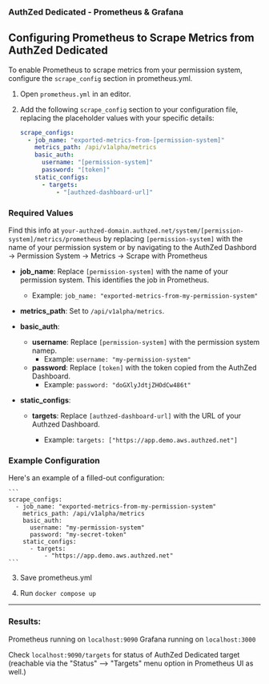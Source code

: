### AuthZed Dedicated - Prometheus & Grafana

## Configuring Prometheus to Scrape Metrics from AuthZed Dedicated 

To enable Prometheus to scrape metrics from your permission system, configure the `scrape_config` section in prometheus.yml. 

1. Open `prometheus.yml` in an editor.

2. Add the following `scrape_config` section to your configuration file, replacing the placeholder values with your specific details:

    ```yaml
    scrape_configs:
      - job_name: "exported-metrics-from-[permission-system]"
        metrics_path: /api/v1alpha/metrics
        basic_auth:
          username: "[permission-system]"
          password: "[token]"
        static_configs:
          - targets:
              - "[authzed-dashboard-url]"
    ```

### Required Values


Find this info at `your-authzed-domain.authzed.net/system/[permission-system]/metrics/prometheus` by replacing `[permission-system]` with the name of your permission system or by navigating to the AuthZed Dashbord -> Permission System -> Metrics -> Scrape with Prometheus 


- **job_name**: Replace `[permission-system]` with the name of your permission system. This identifies the job in Prometheus.
  - Example: `job_name: "exported-metrics-from-my-permission-system"`

- **metrics_path**: Set to `/api/v1alpha/metrics`.

- **basic_auth**:
  - **username**: Replace `[permission-system]` with the permission system namep.
    - Example: `username: "my-permission-system"`
  - **password**: Replace `[token]` with the token copied from the AuthZed Dashboard.
    - Example: `password: "doGXlyJdtjZHOdCw486t"`

- **static_configs**:
  - **targets**: Replace `[authzed-dashboard-url]` with the URL of your Authzed Dashboard.

    - Example: `targets: ["https://app.demo.aws.authzed.net"]`

### Example Configuration

Here's an example of a filled-out configuration:

    ```
    scrape_configs:
      - job_name: "exported-metrics-from-my-permission-system"
        metrics_path: /api/v1alpha/metrics
        basic_auth:
          username: "my-permission-system"
          password: "my-secret-token"
        static_configs:
          - targets:
              - "https://app.demo.aws.authzed.net"
    ```


3. Save prometheus.yml 

4. Run `docker compose up`

---

### Results: 


Prometheus running on `localhost:9090`
Grafana running on `localhost:3000`

Check `localhost:9090/targets` for status of AuthZed Dedicated target (reachable via the "Status" –> "Targets" menu option in Prometheus UI as well.) 







